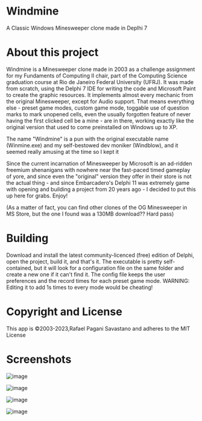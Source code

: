 # Windmine 
A Classic Windows Minesweeper clone made in Deplhi 7

# About this project
Windmine is a Minesweeper clone made in 2003 as a challenge assignment for my Fundaments of Computing II chair, part of the Computing Science graduation course at Rio de Janeiro Federal University (UFRJ). It was made from scratch, using the Delphi 7 IDE for writing the code and Microsoft Paint to create the graphic resources. It implements almost every mechanic from the original Minesweeper, except for Audio support. That means everything else - preset game modes, custom game mode, toggable use of question marks to mark unopened cells, even the usually forgotten feature of never having the first clicked cell be a mine - are in there, working exactly like the original version that used to come preinstalled on Windows up to XP.

The name "Windmine" is a pun with the original executable name (Winmine.exe) and my self-bestowed dev moniker (Windblow), and it seemed really amusing at the time so I kept it

Since the current incarnation of Minesweeper by Microsoft is an ad-ridden freemium shenanigans with nowhere near the fast-paced timed gameplay of yore, and since even the "original" version they offer in their store is not the actual thing - and since Embarcadero's Delphi 11 was extremely game with opening and building a project from 20 years ago - I decided to put this up here for grabs. Enjoy!

(As a matter of fact, you can find other clones of the OG Minesweeper in MS Store, but the one I found was a 130MB download?? Hard pass)

# Building
Download and install the latest community-licenced (free) edition of Delphi, open the project, build it, and that's it. The executable is pretty self-contained, but it will look for a configuration file on the same folder and create a new one if it can't find it. The config file keeps the user preferences and the record times for each preset game mode. WARNING: Editing it to add 1s times to every mode would be cheating!

# Copyright and License
This app is ©2003-2023,Rafael Pagani Savastano and adheres to the MIT License

# Screenshots
![image](https://github.com/windblow/windmine/assets/713061/96a88d55-8a3e-4cfd-9559-644649956dcd)

![image](https://github.com/windblow/windmine/assets/713061/d2fc0fb1-15df-428c-84df-e75b2782b34e)

![image](https://github.com/windblow/windmine/assets/713061/d8399d4f-08b8-4a9d-8811-7c442de6b707)

![image](https://github.com/windblow/windmine/assets/713061/e44d190b-c45b-43db-9390-cd6b4abddb4a)
